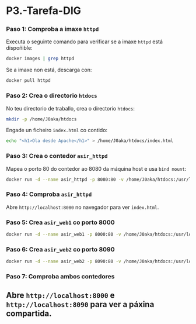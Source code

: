 # P3.-Tarefa-DIG

### Paso 1: Comproba a imaxe `httpd`
Executa o seguinte comando para verificar se a imaxe `httpd` está dispoñible:
```bash
docker images | grep httpd
```
Se a imaxe non está, descarga con:
```bash
docker pull httpd
```
### Paso 2: Crea o directorio `htdocs`
No teu directorio de traballo, crea o directorio `htdocs`:
```bash
mkdir -p /home/J0aka/htdocs
```
Engade un ficheiro `index.html` co contido:
```bash
echo "<h1>Ola desde Apache</h1>" > /home/J0aka/htdocs/index.html
```
### Paso 3: Crea o contedor `asir_httpd`
Mapea o porto 80 do contedor ao 8080 da máquina host e usa `bind mount`:
```bash
docker run -d --name asir_httpd -p 8080:80 -v /home/J0aka/htdocs:/usr/local/apache2/htdocs/ httpd
```
### Paso 4: Comproba `asir_httpd`
Abre `http://localhost:8080` no navegador para ver `index.html`.
### Paso 5: Crea `asir_web1` co porto 8000
```bash
docker run -d --name asir_web1 -p 8000:80 -v /home/J0aka/htdocs:/usr/local/apache2/htdocs/ httpd
```
### Paso 6: Crea `asir_web2` co porto 8090
```bash
docker run -d --name asir_web2 -p 8090:80 -v /home/J0aka/htdocs:/usr/local/apache2/htdocs/ httpd
```
### Paso 7: Comproba ambos contedores
Abre `http://localhost:8000` e `http://localhost:8090` para ver a páxina compartida.
---
